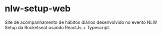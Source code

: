 # nlw-setup-web

Site de acompanhamento de hábitos diários desenvolvido no evento NLW Setup da Rocketseat usando ReactJs + Typescript.
